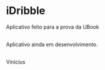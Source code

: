 # iDribble
Aplicativo feito para a prova da UBook<br><br>

Aplicativo ainda em desenvolvimento.<br><br>

Vinícius
